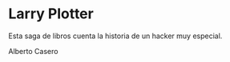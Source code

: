 # Larry Plotter


Esta saga de libros cuenta la historia de un hacker muy especial.

Alberto Casero

